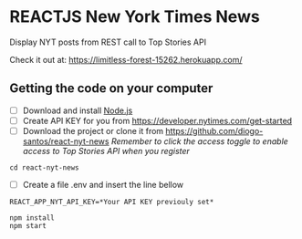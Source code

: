 # REACTJS New York Times News
Display NYT posts from REST call to Top Stories API

Check it out at: https://limitless-forest-15262.herokuapp.com/

## Getting the code on your computer
- [ ] Download and install <a href="https://nodejs.org/en/download/" target="_blank">Node.js</a>
- [ ] Create API KEY for you from https://developer.nytimes.com/get-started
- [ ] Download the project or clone it from https://github.com/diogo-santos/react-nyt-news
*Remember to click the access toggle to enable access to Top Stories API when you register*

```
cd react-nyt-news
```
- [ ] Create a file .env and insert the line bellow
```
REACT_APP_NYT_API_KEY=*Your API KEY previouly set*
```

```
npm install
npm start
```
